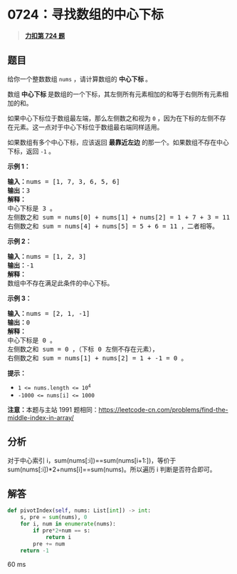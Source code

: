# 0724：寻找数组的中心下标


> <u>**[力扣第 724 题](https://leetcode.cn/problems/find-pivot-index/)**</u>

## 题目

<p>给你一个整数数组 <code>nums</code> ，请计算数组的 <strong>中心下标 </strong>。</p>

<p>数组<strong> 中心下标</strong><strong> </strong>是数组的一个下标，其左侧所有元素相加的和等于右侧所有元素相加的和。</p>

<p>如果中心下标位于数组最左端，那么左侧数之和视为 <code>0</code> ，因为在下标的左侧不存在元素。这一点对于中心下标位于数组最右端同样适用。</p>

<p>如果数组有多个中心下标，应该返回 <strong>最靠近左边</strong> 的那一个。如果数组不存在中心下标，返回 <code>-1</code> 。</p>



<p><strong>示例 1：</strong></p>

<pre>
<strong>输入：</strong>nums = [1, 7, 3, 6, 5, 6]
<strong>输出：</strong>3
<strong>解释：</strong>
中心下标是 3 。
左侧数之和 sum = nums[0] + nums[1] + nums[2] = 1 + 7 + 3 = 11 ，
右侧数之和 sum = nums[4] + nums[5] = 5 + 6 = 11 ，二者相等。
</pre>

<p><strong>示例 2：</strong></p>

<pre>
<strong>输入：</strong>nums = [1, 2, 3]
<strong>输出：</strong>-1
<strong>解释：</strong>
数组中不存在满足此条件的中心下标。</pre>

<p><strong>示例 3：</strong></p>

<pre>
<strong>输入：</strong>nums = [2, 1, -1]
<strong>输出：</strong>0
<strong>解释：</strong>
中心下标是 0 。
左侧数之和 sum = 0 ，（下标 0 左侧不存在元素），
右侧数之和 sum = nums[1] + nums[2] = 1 + -1 = 0 。</pre>



<p><strong>提示：</strong></p>

<ul>
<li><code>1 &lt;= nums.length &lt;= 10<sup>4</sup></code></li>
<li><code>-1000 &lt;= nums[i] &lt;= 1000</code></li>
</ul>



<p><strong>注意：</strong>本题与主站 1991 题相同：<a href="https://leetcode-cn.com/problems/find-the-middle-index-in-array/" target="_blank">https://leetcode-cn.com/problems/find-the-middle-index-in-array/</a></p>


## 分析

对于中心索引 i，sum(nums[:i])==sum(nums[i+1:])，等价于 
sum(nums[:i])*2+nums[i]==sum(nums)。所以遍历 i 判断是否符合即可。


## 解答

```python
def pivotIndex(self, nums: List[int]) -> int:
	s, pre = sum(nums), 0
	for i, num in enumerate(nums):
		if pre*2+num == s:
			return i
		pre += num
	return -1
```
60 ms


